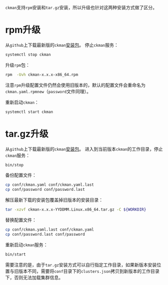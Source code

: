 `ckman`支持`rpm`安装和`tar.gz`安装，所以升级也针对这两种安装方式做了区分。

# rpm升级
从`github`上下载最新版的`ckman`[安装包](https://github.com/housepower/ckman/releases)。
停止`ckman`服务：
```bash
systemctl stop ckman
```
升级`rpm`包：
```bash
rpm  -Uvh ckman-x.x.x-x86_64.rpm
```
注意`rpm`升级配置文件仍然会使用旧版本的，默认的配置文件会重命名为`ckman.yaml.rpmnew`（`password`文件同理）。

重新启动`ckman`：
```bash
systemctl start ckman
```
# tar.gz升级
从`github`上下载最新版的`ckman`[安装包](https://github.com/housepower/ckman/releases)。
进入到当前版本`ckman`的工作目录，停止`ckman`服务：
```bash
bin/stop
```
备份配置文件：
```bash
cp conf/ckman.yaml conf/ckman.yaml.last
cp conf/password conf/password.last
```
解压最新下载的安装包覆盖掉旧版本的安装目录：
```bash
tar -xzvf ckman-x.x.x-YYDDMM.Linux.x86_64.tar.gz -C ${WORKDIR}
```
替换配置文件：
```bash
cp conf/ckman.yaml.last conf/ckman.yaml
cp conf/password.last conf/password
```
重新启动`ckman`服务：
```bash
bin/start
```
需要注意的是，由于`tar.gz`安装方式可以自行指定工作目录，如果新版本安装位置与旧版本不同，需要将`conf`目录下的`clusters.json`拷贝到新版本的工作目录下，否则无法加载集群信息。